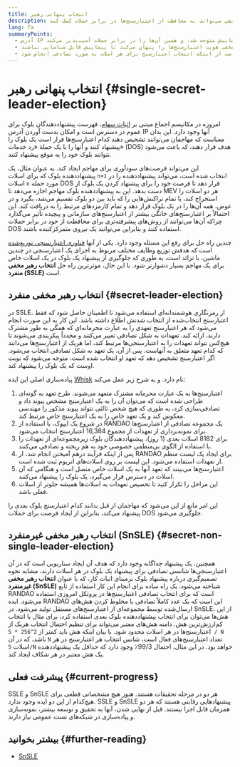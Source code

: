 ```yaml
---
title: انتخاب پنهانی رهبر
description: توضیح اینکه چگونه انتخاب رهبر مخفی می‌تواند به محافظت از اعتبارسنج‌ها در برابر حملات کمک کند
lang: fa
summaryPoints:
  - آدرس IP پیشنهاددهندگان بلوک را می‌توان پیشاپیش متوجه شد، و همین آن‌ها را در برابر حملات آسیب‌پذیر می‌کند
  - انتخاب رهبر مخفی هویت اعتبارسنج‌ها را پنهان می‌کند تا پیشاپیش قابل شناسایی نباشند
  - حالت بسط‌یافته‌ای از این ایده عبارت است از اینکه انتخاب اعتبارسنج برای هر اسلات به صورت تصادفی انجام شود.
---
```


# انتخاب پنهانی رهبر \{#single-secret-leader-election}

امروزه در مکانیسم اجماع مبتنی بر [اثبات سهام](/developers/docs/consensus-mechanisms/pos)، فهرست پیشنهاددهندگان بلوک برای عموم در دسترس است و امکان بدست آوردن آدرس IP آنها وجود دارد. این بدان معناست که مهاجمان می‌توانند تشخیص دهند کدام اعتبارسنج‌ها قرار است یک بلوک را پیشنهاد کنند و آنها را با یک حملۀ «رد خدمات» (DOS) هدف قرار دهند، که باعث می‌شود نتوانند بلوک خود را به موقع پیشنهاد کنند.

این می‌تواند فرصت‌های سودآوری برای مهاجم ایجاد کند. به عنوان مثال، یک پیشنهاددهنده بلوک که برای اسلات `n+1` انتخاب شده است، می‌تواند پیشنهاددهنده را در اسلات `n` مورد حمله DOS قرار دهد تا فرصت خود را برای پیشنهاد کردن یک بلوک از دست بدهد. این به پیشنهاددهنده بلوک مهاجم اجازه می‌دهد تا MEV هر دو اسلات را استخراج کند، یا تمام تراکنش‌هایی را که باید بین دو بلوک تقسیم می‌شد، بگیرد و در عوض، همه آن‌ها را در یک بلوک قرار دهد و تمام کارمزدهای مرتبط را به دریافت کند. این احتمالاً بر اعتبارسنج‌های خانگی بیشتر از اعتبارسنج‌های سازمانی و پیچیده تأثیر می‌گذارد چراکه آن‌ها می‌توانند از روش‌های پیشرفته‌تری برای محافظت از خود در برابر حملات DOS استفاده کنند و بنابراین می‌توانند یک نیروی متمرکزکننده باشند.

چندین راه حل برای رفع این مسئله وجود دارد. یکی از آنها [فناوری اعتبارسنجی توزیع‌شده](https://github.com/ethereum/distributed-validator-specs) است که هدفش توزیع وظایف مختلف مربوط به اجرای یک اعتبارسنجی در چندین ماشین، با تزائد است، به طوری که جلوگیری از پیشنهاد یک بلوک در یک اسلات خاص برای یک مهاجم بسیار دشوارتر شود. با این حال، موثرترین راه حل **انتخاب رهبر مخفی منفرد (SSLE)** است.

## انتخاب رهبر مخفی منفرد \{#secret-leader-election}

در SSLE، از رمزنگاری هوشمندانه‌ای استفاده می‌شود تا اطمینان حاصل شود که فقط اعتبارسنج انتخاب‌شده از انتخاب شدنش اطلاع داشته باشد. این کار به این صورت انجام می‌شود که هر اعتبارسنج تعهدی را به عبارت محرمانه‌ای که همگی به طور مشترک دارند، ارائه کند. تعهدات به شکل تصادفی تغییر می‌کنند و مجدداً پیکربندی می‌شوند تا هیچ‌کس نتواند تعهدات را به اعتبارسنجی‌ها مرتبط کند، اما هریک از اعتبارسنج‌ها می‌دانند که کدام تعهد متعلق به آنهاست. پس از آن، یک تعهد به شکل تصادفی انتخاب می‌شود. اگر اعتبارسنج تشخیص دهد که تعهد او انتخاب شده است، متوجه می‌شود که نوبت اوست که یک بلوک را پیشنهاد کند.

پیاده‌سازی اصلی این ایده [Whisk](https://ethresear.ch/t/whisk-a-practical-shuffle-based-ssle-protocol-for-ethereum/11763) نام دارد. و به شرح زیر عمل می‌‌کند:

1. اعتبارسنج‌ها به یک عبارت محرمانه مشترک متعهد می‌شوند. طرح تعهد به گونه‌ای طراحی شده است که می‌توان آن را به یک اعتبار‌سنج مشخص پیوند داد و تصادفی‌سازی کرد، به طوری که هیچ شخص ثالثی نتواند پیوند مذکور را مهندسی معکوس کند و یک تعهد خاص را به یک اعتبارسنج خاص مرتبط کند.
2. در شروع یک ایپوک، با استفاده از RANDAO یک مجموعه تصادفی از اعتبارسنج‌ها برای نمونه‌برداری از تعهدات از مجموع 16,384 اعتبارسنج انتخاب می‌شود.
3. برای 8182 اسلات بعدی (1 روز)، پیشنهاددهندگان بلوک زیرمجموعه‌ای از تعهدات را با استفاده از الگوی بی‌منظمی خصوصی خود به هم ریخته و تصادفی می‌کنند.
4. پس از اینکه فرآیند درهم آمیختن انجام شد، از RANDAO برای ایجاد یک لیست منظم از تعهدات استفاده می‌شود. این لیست بر روی اسلات‌های اتریوم ثبت شده است.
5. اعتبارسنج‌ها می‌بینند که تعهد آنها به یک اسلات خاص متصل است و هنگامی که آن اسلات در دسترس قرار می‌گیرد، یک بلوک را پیشنهاد می‌کنند.
6. این مراحل را تکرار کنید تا تخصیص تعهدات به اسلات‌ها همیشه جلوتر از اسلات فعلی باشد.

این امر مانع از این می‌شود که مهاجمان از قبل بدانند کدام اعتبارسنج بلوک بعدی را پیشنهاد می‌کند، بنابراین از ایجاد فرصت برای حملات DOS جلوگیری می‌شود.

## انتخاب رهبر مخفی غیرمنفرد (SnSLE) \{#secret-non-single-leader-election}

همچنین، یک پیشنهاد جداگانه وجود دارد که هدف آن ایجاد سناریویی است که در آن اعتبارسنجی‌ها شانسی تصادفی برای پیشنهاد یک بلوک در هر اسلات دارند، مشابه نحوه تصمیم‌گیری درباره پیشنهاد بلوک برمبنای اثبات کار، که با عنوان **انتخاب رهبر مخفی غیرمنفرد (SnSLE)** شناخته می‌شود. یک راه ساده برای انجام این کار استفاده از تابع RANDAO است که برای انتخاب تصادفی اعتبارسنج‌ها در پروتکل امروزی استفاده می‌شود. ایده RANDAO این است که یک عدد کاملاً تصادفی با مخلوط کردن هش‌های ارسال‌شده توسط مجموعه‌ای از اعتبارسنج‌های مستقل تولید می‌شود. در SnSLE، از این هش‌ها می‌توان برای انتخاب پیشنهاددهنده بلوک بعدی استفاده کرد، برای مثال با انتخاب کم‌ارزش‌ترین هش. دامنه هش‌های معتبر می‌تواند برای تنظیم احتمال انتخاب هریک از اعتبارسنج‌ها در هر اسلات محدود شود. با بیان اینکه هش باید کمتر از `2^256 * 5 / N` باشد، که در آن `N` تعداد اعتبارسنج‌های فعال است، شانس انتخاب هر اعتبارسنج در هر اسلات `5/N` خواهد بود. در این مثال، احتمال 99/3٪ وجود دارد که حداقل یک پیشنهاددهنده یک هش معتبر در هر شکاف ایجاد کند.

## پیشرفت فعلی \{#current-progress}

SSLE و SnSLE هر دو در مرحله تحقیقات هستند. هنوز هیچ مشخصاتی قطعی برای هیچ‌کدام از این دو ایده وجود ندارد. SSLE و SnSLE پیشنهادهایی رقابتی هستند که هر دو همزمان قابل اجرا نیستند. قبل از نهایی شدن، آنها به تحقیق و توسعه بیشتر، نمونه‌سازی و پیاده‌سازی در شبکه‌های تست عمومی نیاز دارند.

## بیشتر بخوانید \{#further-reading}

- [SnSLE](https://ethresear.ch/t/secret-non-single-leader-election/11789)
